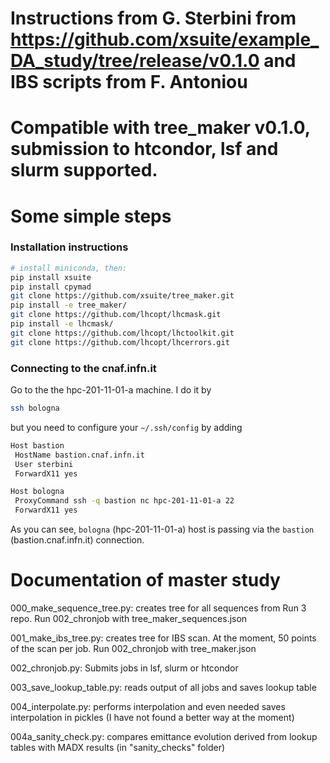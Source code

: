 # Instructions from G. Sterbini from https://github.com/xsuite/example_DA_study/tree/release/v0.1.0 and IBS scripts from F. Antoniou
# Compatible with tree_maker v0.1.0, submission to htcondor, lsf and slurm supported.

# Some simple steps

### Installation instructions

```bash 
# install miniconda, then:
pip install xsuite
pip install cpymad
git clone https://github.com/xsuite/tree_maker.git
pip install -e tree_maker/
git clone https://github.com/lhcopt/lhcmask.git
pip install -e lhcmask/
git clone https://github.com/lhcopt/lhctoolkit.git
git clone https://github.com/lhcopt/lhcerrors.git
```

### Connecting to the cnaf.infn.it
Go to the the hpc-201-11-01-a machine.
I do it by 
```bash
ssh bologna
```

but you need to configure your `~/.ssh/config` by adding
```bash
Host bastion
 HostName bastion.cnaf.infn.it
 User sterbini
 ForwardX11 yes

Host bologna
 ProxyCommand ssh -q bastion nc hpc-201-11-01-a 22
 ForwardX11 yes
```

As you can see, `bologna` (hpc-201-11-01-a) host is passing via the `bastion` (bastion.cnaf.infn.it) connection.


# Documentation of master study

000_make_sequence_tree.py: creates tree for all sequences from Run 3 repo. Run 002_chronjob with tree_maker_sequences.json

001_make_ibs_tree.py: creates tree for IBS scan. At the moment, 50 points of the scan per job. Run 002_chronjob with tree_maker.json

002_chronjob.py: Submits jobs in lsf, slurm or htcondor

003_save_lookup_table.py: reads output of all jobs and saves lookup table

004_interpolate.py: performs interpolation and even needed saves interpolation in pickles (I have not found a better way at the moment)

004a_sanity_check.py: compares emittance evolution derived from lookup tables with MADX 
results (in "sanity_checks" folder)

